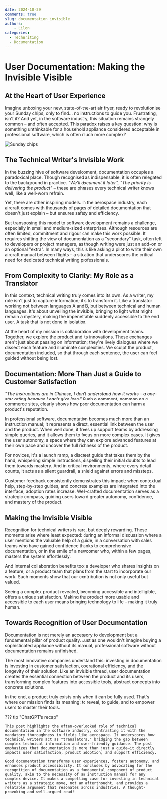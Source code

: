 ```yaml
---
date: 2024-10-29
comments: true
slug: documentation_invisible
authors:
    - Lilon
categories:
  - TechWriting
  - Documentation
---
```


# User Documentation: Making the Invisible Visible

## At the Heart of User Experience

Imagine unboxing your new, state-of-the-art air fryer, ready to revolutionise your Sunday chips, only to find... no instructions to guide you. Frustrating, isn't it? And yet, in the software industry, this situation remains strangely common – and often accepted. This paradox raises a key question: why is something unthinkable for a household appliance considered acceptable in professional software, which is often much more complex?

<!-- more -->

![Sunday chips](https://images-wixmp-ed30a86b8c4ca887773594c2.wixmp.com/f/09c917d0-f5ca-4b29-a706-5e3ed5489e13/digxdt1-eea75aba-95b2-4732-aa06-35af6a02ef3f.jpg/v1/fill/w_997,h_802,q_70,strp/sunday_chips_by_li__lon_digxdt1-pre.jpg?token=eyJ0eXAiOiJKV1QiLCJhbGciOiJIUzI1NiJ9.eyJzdWIiOiJ1cm46YXBwOjdlMGQxODg5ODIyNjQzNzNhNWYwZDQxNWVhMGQyNmUwIiwiaXNzIjoidXJuOmFwcDo3ZTBkMTg4OTgyMjY0MzczYTVmMGQ0MTVlYTBkMjZlMCIsIm9iaiI6W1t7ImhlaWdodCI6Ijw9OTY1IiwicGF0aCI6IlwvZlwvMDljOTE3ZDAtZjVjYS00YjI5LWE3MDYtNWUzZWQ1NDg5ZTEzXC9kaWd4ZHQxLWVlYTc1YWJhLTk1YjItNDczMi1hYTA2LTM1YWY2YTAyZWYzZi5qcGciLCJ3aWR0aCI6Ijw9MTIwMCJ9XV0sImF1ZCI6WyJ1cm46c2VydmljZTppbWFnZS5vcGVyYXRpb25zIl19.h2bpHmAZrh5a3WEDC9w9195HmPtfsY1dsC4YAFqSg7U)

## The Technical Writer's Invisible Work

In the buzzing hive of software development, documentation occupies a paradoxical place. Though recognised as indispensable, it is often relegated to the background in practice. *"We'll document it later", "The priority is delivering the product"* – these are phrases every technical writer knows well, like a well-worn refrain.

Yet, there are other inspiring models. In the aerospace industry, each aircraft comes with thousands of pages of detailed documentation that doesn't just explain – but ensures safety and efficiency.

But transposing this model to software development remains a challenge, especially in small and medium-sized enterprises. Although resources are often limited, commitment and rigour can make this work possible. It requires shifting the view of documentation as a "secondary" task, often left to developers or project managers, as though writing were just an add-on or an optional "extra". In many ways, this is like asking a pilot to write their own aircraft manual between flights – a situation that underscores the critical need for dedicated technical writing professionals.

## From Complexity to Clarity: My Role as a Translator

In this context, technical writing truly comes into its own. As a writer, my role isn't just to capture information; it's to transform it. Like a translator working not between languages A and B, but between technical and human languages. It's about unveiling the invisible, bringing to light what might remain a mystery, making the impenetrable suddenly accessible to the end user. A task that is not done in isolation.

At the heart of my mission is collaboration with development teams. Together, we explore the product and its innovations. These exchanges aren't just about passing on information; they're lively dialogues where we dissect each feature and illuminate complexities. We sculpt the product, documentation included, so that through each sentence, the user can feel guided without being lost.

## Documentation: More Than Just a Guide to Customer Satisfaction

*"The instructions are in Chinese, I don't understand how it works – a one-star rating because I can't give less."* Such a comment, common on e-commerce sites, clearly shows how poor documentation can harm a product's reputation.

In professional software, documentation becomes much more than an instruction manual; it represents a direct, essential link between the user and the product. When well done, it frees up support teams by addressing simple queries, and it allows them to focus on more complex cases. It gives the user autonomy, a space where they can explore advanced features at their own pace and uncover the full richness of the product.

For novices, it's a launch ramp, a discreet guide that takes them by the hand, whispering simple instructions, dispelling their initial doubts to lead them towards mastery. And in critical environments, where every detail counts, it acts as a silent guardrail, a shield against errors and missteps.

Customer feedback consistently demonstrates this impact: when contextual help, step-by-step guides, and concrete examples are integrated into the interface, adoption rates increase. Well-crafted documentation serves as a strategic compass, guiding users toward greater autonomy, confidence, and mastery of the product.

## Making the Invisible Visible

Recognition for technical writers is rare, but deeply rewarding. These moments arise where least expected: during an informal discussion where a user mentions the valuable help of a guide, in a conversation with sales teams who have gained confidence thanks to comprehensive documentation, or in the smile of a newcomer who, within a few pages, masters the system effortlessly.

And Internal collaboration benefits too: a developer who shares insights on a feature, or a product team that plans from the start to incorporate our work. Such moments show that our contribution is not only useful but valued.

Seeing a complex product revealed, becoming accessible and intelligible, offers a unique satisfaction. Making the product more usable and accessible to each user means bringing technology to life – making it truly human.

## Towards Recognition of User Documentation

Documentation is not merely an accessory to development but a fundamental pillar of product quality. Just as one wouldn't imagine buying a sophisticated appliance without its manual, professional software without documentation remains unfinished.

The most innovative companies understand this: investing in documentation is investing in customer satisfaction, operational efficiency, and the longevity of their solution. Like an invisible thread, user documentation creates the essential connection between the product and its users, transforming complex features into accessible tools, abstract concepts into concrete solutions.

In the end, a product truly exists only when it can be fully used. That's where our mission finds its meaning: to reveal, to guide, and to empower users to master their tools.

??? tip "ChatGPT’s recap"

    This post highlights the often-overlooked role of technical documentation in the software industry, contrasting it with the mandatory thoroughness in fields like aerospace. It underscores how technical writers act as "translators," bridging the gap between complex technical information and user-friendly guidance. The post emphasizes that documentation is more than just a guide—it directly impacts user satisfaction, product adoption, and support efficiency.
    
    Good documentation transforms user experiences, fosters autonomy, and enhances product accessibility. It concludes by advocating for the recognition of documentation as a fundamental component of product quality, akin to the necessity of an instruction manual for any complex device. It makes a compelling case for investing in technical writers as a strategic move, not an afterthought, and provides a relatable argument that resonates across industries. A thought-provoking and well-argued read!
